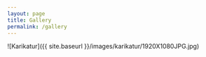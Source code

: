 ```yaml
---
layout: page
title: Gallery
permalink: /gallery
---
```


![Karikatur]({{ site.baseurl }}/images/karikatur/1920X1080JPG.jpg)

